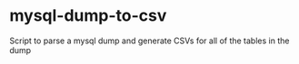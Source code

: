 # mysql-dump-to-csv
Script to parse a mysql dump and generate CSVs for all of the tables in the dump
